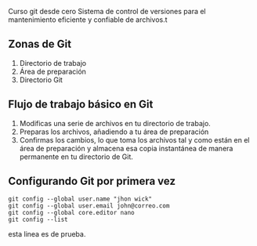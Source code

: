  Curso git desde cero
Sistema de control de versiones para el mantenimiento eficiente y confiable de archivos.t

## Zonas de Git

1. Directorio de trabajo
2. Área de preparación
3. Directorio Git


## Flujo de trabajo básico en Git

1. Modificas una serie de archivos en tu directorio de trabajo.
2. Preparas los archivos, añadiendo a tu área de preparación
3. Confirmas los cambios, lo que toma los archivos tal y como están en el área de preparación y almacena esa copia instantánea de manera permanente en tu directorio de Git.


## Configurando Git por primera vez

```
git config --global user.name "jhon wick"
git config --global user.email john@correo.com
git config --global core.editor nano
git config --list

```

esta linea es de prueba.

